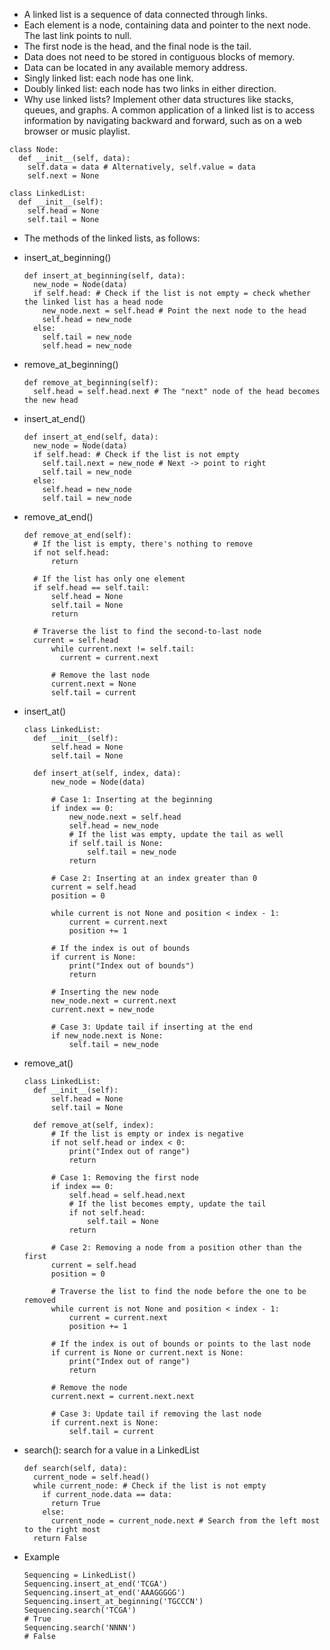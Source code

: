 - A linked list is a sequence of data connected through links.
- Each element is a node, containing data and pointer to the next node. The last link points to null.
- The first node is the head, and the final node is the tail.
- Data does not need to be stored in contiguous blocks of memory.
- Data can be located in any available memory address.
- Singly linked list: each node has one link.
- Doubly linked list: each node has two links in either direction.
- Why use linked lists? Implement other data structures like stacks, queues, and graphs. A common application of a linked list is to access information by navigating backward and forward, such as on a web browser or music playlist.

```
class Node:
  def __init__(self, data):
    self.data = data # Alternatively, self.value = data
    self.next = None
```

```
class LinkedList:
  def __init__(self):
    self.head = None
    self.tail = None
```

- The methods of the linked lists, as follows:
- insert_at_beginning()
  ```
  def insert_at_beginning(self, data):
    new_node = Node(data)
    if self.head: # Check if the list is not empty = check whether the linked list has a head node
      new_node.next = self.head # Point the next node to the head
      self.head = new_node
    else:
      self.tail = new_node
      self.head = new_node
  ```
- remove_at_beginning()
  ```
  def remove_at_beginning(self):
    self.head = self.head.next # The "next" node of the head becomes the new head
  ```
- insert_at_end()
  ```
  def insert_at_end(self, data):
    new_node = Node(data)
    if self.head: # Check if the list is not empty
      self.tail.next = new_node # Next -> point to right
      self.tail = new_node
    else:
      self.head = new_node
      self.tail = new_node
  ```
- remove_at_end()
  ```
  def remove_at_end(self):
    # If the list is empty, there's nothing to remove
    if not self.head:
        return

    # If the list has only one element
    if self.head == self.tail:
        self.head = None
        self.tail = None
        return

    # Traverse the list to find the second-to-last node
    current = self.head
        while current.next != self.tail:
          current = current.next
  
        # Remove the last node
        current.next = None
        self.tail = current
  ```
- insert_at()
  ```
  class LinkedList:
    def __init__(self):
        self.head = None
        self.tail = None

    def insert_at(self, index, data):
        new_node = Node(data)

        # Case 1: Inserting at the beginning
        if index == 0:
            new_node.next = self.head
            self.head = new_node
            # If the list was empty, update the tail as well
            if self.tail is None:
                self.tail = new_node
            return

        # Case 2: Inserting at an index greater than 0
        current = self.head
        position = 0

        while current is not None and position < index - 1:
            current = current.next
            position += 1

        # If the index is out of bounds
        if current is None:
            print("Index out of bounds")
            return

        # Inserting the new node
        new_node.next = current.next
        current.next = new_node

        # Case 3: Update tail if inserting at the end
        if new_node.next is None:
            self.tail = new_node

  ```
- remove_at()
  ```
  class LinkedList:
    def __init__(self):
        self.head = None
        self.tail = None

    def remove_at(self, index):
        # If the list is empty or index is negative
        if not self.head or index < 0:
            print("Index out of range")
            return

        # Case 1: Removing the first node
        if index == 0:
            self.head = self.head.next
            # If the list becomes empty, update the tail
            if not self.head:
                self.tail = None
            return

        # Case 2: Removing a node from a position other than the first
        current = self.head
        position = 0

        # Traverse the list to find the node before the one to be removed
        while current is not None and position < index - 1:
            current = current.next
            position += 1

        # If the index is out of bounds or points to the last node
        if current is None or current.next is None:
            print("Index out of range")
            return

        # Remove the node
        current.next = current.next.next

        # Case 3: Update tail if removing the last node
        if current.next is None:
            self.tail = current

  ```
- search(): search for a value in a LinkedList
  ```
  def search(self, data):
    current_node = self.head()
    while current_node: # Check if the list is not empty
      if current_node.data == data:
        return True
      else:
        current_node = current_node.next # Search from the left most to the right most
    return False
  ```


- Example
  ```
  Sequencing = LinkedList()
  Sequencing.insert_at_end('TCGA')
  Sequencing.insert_at_end('AAAGGGGG')
  Sequencing.insert_at_beginning('TGCCCN')
  Sequencing.search('TCGA')
  # True
  Sequencing.search('NNNN')
  # False
  ```
